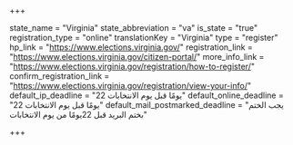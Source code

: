 +++

state_name = "Virginia"
state_abbreviation = "va"
is_state = "true"
registration_type = "online"
translationKey = "Virginia"
type = "register"
hp_link = "https://www.elections.virginia.gov/"
registration_link = "https://www.elections.virginia.gov/citizen-portal/"
more_info_link = "https://www.elections.virginia.gov/registration/how-to-register/"
confirm_registration_link = "https://www.elections.virginia.gov/registration/view-your-info/"
default_ip_deadline = "22 يومًا قبل يوم الانتخابات"
default_online_deadline = "22 يومًا قبل يوم الانتخابات"
default_mail_postmarked_deadline = "يجب الختم بختم البريد قبل 22يومًا من يوم الانتخابات"

+++